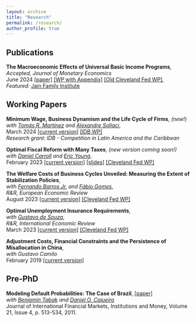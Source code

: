 ```yaml
---
layout: archive
title: "Research"
permalink: /research/
author_profile: true
---
```


## Publications

**The Macroeconomic Effects of Universal Basic Income Programs**,      
*Accepted, Journal of Monetary Economics*      
June 2024 [[paper]](https://www.sciencedirect.com/science/article/abs/pii/S0304393224000680) [[WP with Appendix]](https://avdluduvice.github.io/files/Luduvice_UBI_June24_final.pdf) [[Old Cleveland Fed WP]](https://doi.org/10.26509/frbc-wp-202121),   
*Featured:* [Jain Family Institute](https://www.jainfamilyinstitute.org/projects/parts/a-critical-review-of-macroeconomic-models-for-guaranteed-income-and-the-child-tax-credit/) 


## Working Papers

**Minimum Wage, Business Dynamism and the Life Cycle of Firms**, *(new!)*    
*with [Tomás R. Martínez](https://tomasrm.github.io/) and [Alexandre Sollaci](https://sites.google.com/view/alexandresollaci/home)*,   
March 2024 [[current version]](https://avdluduvice.github.io/files/LMS_MinimumWage_Mar24.pdf) [[IDB WP]](http://dx.doi.org/10.18235/0012849)  
*Research grant: IDB - Competition in Latin America and the Caribbean*   

**Optimal Fiscal Reform with Many Taxes**, *(new version coming soon!)*     
*with [Daniel Carroll](https://sites.google.com/site/dcarrolleconomics/home) and [Eric Young](https://sites.google.com/view/ericyoung/home)*,    
February 2023 [[current version]](https://avdluduvice.github.io/files/Carroll_etal_OptFiscalReform_Feb23.pdf) [[slides]](https://avdluduvice.github.io/files/CLY_ManyTaxes_Jun24_slides.pdf) [[Cleveland Fed WP]](https://doi.org/10.26509/frbc-wp-202307)   

**The Welfare Costs of Business Cycles Unveiled: Measuring the Extent of Stabilization Policies**,           
*with [Fernando Barros Jr.](https://sites.google.com/view/fernandobarros/home?authuser=0) and [Fábio Gomes](https://sites.google.com/site/fabiogomesecon/)*,   
*R&R, European Economic Review*  
August 2023 [[current version]](https://avdluduvice.github.io/files/Barros_etal_CEF_Aug23.pdf) [[Cleveland Fed WP]](https://doi.org/10.26509/frbc-wp-202114r2)   

**Optimal Unemployment Insurance Requirements**,      
*with [Gustavo de Souza](https://www.gustavodesouza.net/home)*,   
*R&R, International Economic Review*   
March 2023 [[current version]](https://avdluduvice.github.io/files/deSouza_Luduvice_OptimalUIR_March23.pdf) [[Cleveland Fed WP]](https://doi.org/10.26509/frbc-wp-202210r) 

**Adjustment Costs, Financial Constraints and the Persistence of Misallocation in China**,    
*with Gustavo Camilo*   
February 2019 [[current version]](https://avdluduvice.github.io/files/misallocation_Camilo_and_Luduvice_2018.pdf)   


## Pre-PhD

**Modeling Default Probabilities: The Case of Brazil**, [[paper]](https://www.sciencedirect.com/science/article/abs/pii/S1042443111000084?via%3Dihub)   
*with [Benjamin Tabak](https://scholar.google.com/citations?user=OHSmd3AAAAAJ&hl=en) and [Daniel O. Cajueiro](https://sites.google.com/site/danielocajueiro/home)*    
Journal of International Financial Markets, Institutions and Money, Volume 21, Issue 4, p. 513-534, 2011.   
